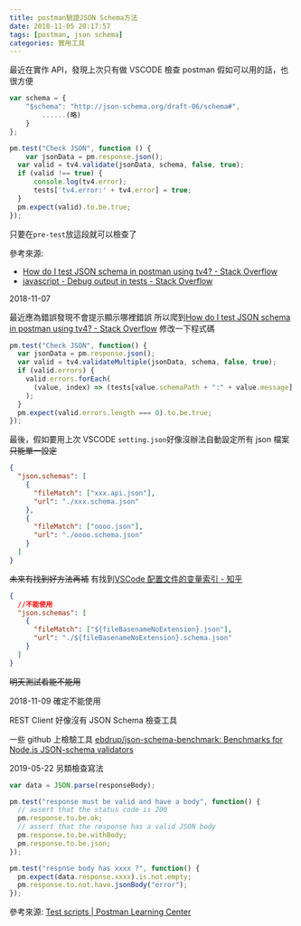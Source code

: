 ```yaml
---
title: postman驗證JSON Schema方法
date: 2018-11-05 20:17:57
tags: [postman, json schema]
categories: 實用工具
---
```


最近在實作 API，發現上次只有做 VSCODE 檢查
postman 假如可以用的話，也很方便

<!--more-->

```js
var schema = {
    "$schema": "http://json-schema.org/draft-06/schema#",
        ......(略)
    }
};

pm.test("Check JSON", function () {
    var jsonData = pm.response.json();
  var valid = tv4.validate(jsonData, schema, false, true);
  if (valid !== true) {
      console.log(tv4.error);
      tests['tv4.error:' + tv4.error] = true;
  }
  pm.expect(valid).to.be.true;
});
```

只要在`pre-test`放這段就可以檢查了

參考來源:

- [How do I test JSON schema in postman using tv4? - Stack Overflow](https://stackoverflow.com/questions/48098530/how-do-i-test-json-schema-in-postman-using-tv4)
- [javascript - Debug output in tests - Stack Overflow](https://stackoverflow.com/questions/31157675/debug-output-in-tests)

2018-11-07

最近應為錯誤發現不會提示顯示哪裡錯誤
所以爬到[How do I test JSON schema in postman using tv4? - Stack Overflow](https://stackoverflow.com/questions/48098530/how-do-i-test-json-schema-in-postman-using-tv4)
修改一下程式碼

```javascript
pm.test("Check JSON", function() {
  var jsonData = pm.response.json();
  var valid = tv4.validateMultiple(jsonData, schema, false, true);
  if (valid.errors) {
    valid.errors.forEach(
      (value, index) => (tests[value.schemaPath + ":" + value.message] = true)
    );
  }
  pm.expect(valid.errors.length === 0).to.be.true;
});
```

最後，假如要用上次 VSCODE
`setting.json`好像沒辦法自動設定所有 json 檔案
~~只能單一設定~~

```json
{
  "json.schemas": [
    {
      "fileMatch": ["xxx.api.json"],
      "url": "./xxx.schema.json"
    },
    {
      "fileMatch": ["oooo.json"],
      "url": "./oooo.schema.json"
    }
  ]
}
```

~~未來有找到好方法再補~~
有找到[VSCode 配置文件的变量索引 - 知乎](https://zhuanlan.zhihu.com/p/44967536)

```json
{
  //不能使用
  "json.schemas": [
    {
      "fileMatch": ["${fileBasenameNoExtension}.json"],
      "url": "./${fileBasenameNoExtension}.schema.json"
    }
  ]
}
```

~~明天測試看能不能用~~

2018-11-09
確定不能使用

REST Client 好像沒有 JSON Schema 檢查工具

一些 github 上檢驗工具
[ebdrup/json-schema-benchmark: Benchmarks for Node.js JSON-schema validators](https://github.com/ebdrup/json-schema-benchmark)

2019-05-22
另類檢查寫法

```js
var data = JSON.parse(responseBody);

pm.test("response must be valid and have a body", function() {
  // assert that the status code is 200
  pm.response.to.be.ok;
  // assert that the response has a valid JSON body
  pm.response.to.be.withBody;
  pm.response.to.be.json;
});

pm.test("respnse body has xxxx ?", function() {
  pm.expect(data.response.xxxx).is.not.empty;
  pm.response.to.not.have.jsonBody("error");
});
```

參考來源:
[Test scripts | Postman Learning Center](https://learning.getpostman.com/docs/postman/scripts/test_scripts/)
